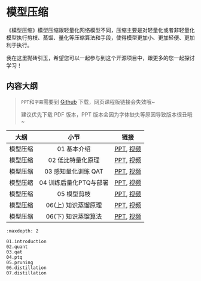 <!--Copyright © ZOMI 适用于[License](https://github.com/chenzomi12/DeepLearningSystem)版权许可-->

# 模型压缩

《模型压缩》模型压缩跟轻量化网络模型不同，压缩主要是对轻量化或者非轻量化模型执行剪枝、蒸馏、量化等压缩算法和手段，使得模型更加小、更加轻便、更加利于执行。

我在这里抛砖引玉，希望您可以一起参与到这个开源项目中，跟更多的您一起探讨学习！

## 内容大纲

> `PPT`和`字幕`需要到 [Github](https://github.com/chenzomi12/DeepLearningSystem) 下载，网页课程版链接会失效哦~
>
> 建议优先下载 PDF 版本，PPT 版本会因为字体缺失等原因导致版本很丑哦~

| 大纲 | 小节 | 链接|
|:--:|:--:|:--:|
| 模型压缩 | 01 基本介绍 | [PPT](./01.introduction.pdf), [视频](https://www.bilibili.com/video/BV1384y187tL/)|
| 模型压缩 | 02 低比特量化原理| [PPT](./02.quant.pdf), [视频](https://www.bilibili.com/video/BV1VD4y1n7AR/) |
| 模型压缩 | 03 感知量化训练 QAT | [PPT](./03.qat.pdf), [视频](https://www.bilibili.com/video/BV1s8411w7b9/) |
| 模型压缩 | 04 训练后量化PTQ与部署| [PPT](./04.ptq.pdf), [视频](https://www.bilibili.com/video/BV1HD4y1n7E1/) |
| 模型压缩 | 05 模型剪枝 | [PPT](./05.pruning.pdf), [视频](https://www.bilibili.com/video/BV1y34y1Z7KQ/) |
| 模型压缩 | 06(上) 知识蒸馏原理| [PPT](./06.distillation.pdf), [视频](https://www.bilibili.com/video/BV1My4y197Tf/)|
| 模型压缩 | 06(下) 知识蒸馏算法| [PPT](./06.distillation.pdf), [视频](https://www.bilibili.com/video/BV1vA411d7MF/)|

```toc
:maxdepth: 2

01.introduction
02.quant
03.qat
04.ptq
05.pruning
06.distillation
07.distillation
```
